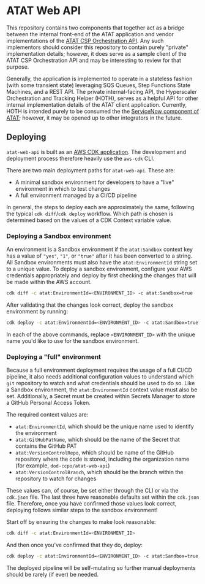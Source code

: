 # ATAT Web API

This repository contains two components that together act as a bridge between the internal front-end of the ATAT
application and vendor implementations of the
[ATAT CSP Orchestration API](https://github.com/dod-ccpo/atat-csp-orchestration). Any such implementors should
consider this repository to contain purely "private" implementation details; however, it does serve as a sample
client of the ATAT CSP Orchestration API and may be interesting to review for that purpose.

Generally, the application is implemented to operate in a stateless fashion (with some transient state) leveraging
SQS Queues, Step Functions State Machines, and a REST API. The private internal-facing API, the
Hyperscaler Orchestration and Tracking Helper (HOTH), serves as a helpful API for other internal implementation
details of the ATAT client application. Currently, HOTH is intended purely to be consumed the the
[ServiceNow component of ATAT](https://github.com/dod-ccpo/atat-snow); however, it may be opened up to other
integrators in the future.

## Deploying

`atat-web-api` is built as an [AWS CDK application](https://docs.aws.amazon.com/cdk/v2/guide/home.html). The
development and deployment process therefore heavily use the `aws-cdk` CLI.

There are two main deployment paths for `atat-web-api`. These are:
 - A minimal sandbox environment for developers to have a "live" environment in which to test changes
 - A full environment managed by a CI/CD pipeline

In general, the steps to deploy each are approximately the same, following the typical `cdk diff`/`cdk deploy`
workflow. Which path is chosen is determined based on the values of a CDK Context variable value.

### Deploying a Sandbox environment

An environment is a Sandbox environment if the `atat:Sandbox` context key has a value of `"yes"`, `"1"`,
or `"true"` after it has been converted to a string. All Sandbox environments must also have the
`atat:EnvironmentId` string set to a unique value. To deploy a sandbox environment, configure your AWS
credentials appropriately and deploy by first checking the changes that will be made within the AWS account.

```bash
cdk diff -c atat:EnvironmentId=<ENVIRONMENT_ID> -c atat:Sandbox=true
```

After validating that the changes look correct, deploy the sandbox environment by running:

```bash
cdk deploy -c atat:EnvironmentId=<ENVIRONMENT_ID> -c atat:Sandbox=true
```

In each of the above commands, replace `<ENVIRONMENT_ID>` with the unique name you'd like to use for the
sandbox environment.

### Deploying a "full" environment

Because a full environment deployment requires the usage of a full CI/CD pipeline, it also needs additional
configuration values to understand which `git` repository to watch and what credentials should be used to do
so. Like a Sandbox environment, the `atat:EnvironmentId` context value must also be set. Additionally, a
Secret must be created within Secrets Manager to store a GitHub Personal Access Token.

The required context values are:
 - `atat:EnvironmentId`, which should be the unique name used to identify the environment
 - `atat:GitHubPatName`, which should be the name of the Secret that contains the GitHub PAT
 - `atat:VersionControlRepo`, which should be name of the GitHub repository where the code is stored,
    including the organization name (for example, `dod-ccpo/atat-web-api`)
 - `atat:VersionControlBranch`, which should be the branch within the repository to watch for changes

These values can, of course, be set either through the CLI or via the `cdk.json` file. The last three have
reasonable defaults set within the `cdk.json` file. Therefore, once you have confirmed those values look
correct, deploying follows similar steps to the sandbox environment!

Start off by ensuring the changes to make look reasonable:

```bash
cdk diff -c atat:EnvironmentId=<ENVIRONMENT_ID>
```

And then once you've confirmed that they do, deploy:

```bash
cdk deploy -c atat:EnvironmentId=<ENVIRONMENT_ID> -c atat:Sandbox=true
```

The deployed pipeline will be self-mutating so further manual deployments should be rarely (if ever) be
needed.